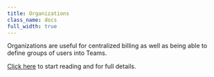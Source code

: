 ```yaml
---
title: Organizations
class_name: docs
full_width: true
---
```


Organizations are useful for centralized billing as well as being able to define groups of users into Teams.

[Click here](/docs/dashboard/organizations/overview/) to start reading and for full details.

